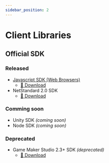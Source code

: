 ```yaml
---
sidebar_position: 2
---
```


# Client Libraries

## Official SDK

### Released
- [Javascript SDK (Web Browsers)](./javascript-sdk/intro)
  - [🔗 Download](https://github.com/forjagames/fg-api/tree/main/libs/js-browser)
- NetStandard 2.0 SDK
  - [🔗 Download](https://github.com/forjagames/fg-api/tree/main/libs/net-standard)

### Comming soon
- Unity SDK _(coming soon)_
- Node SDK _(coming soon)_

### Deprecated
- Game Maker Studio 2.3+ SDK _(deprecated)_
  - [🔗 Download](https://github.com/forjagames/fg-api/tree/main/libs/gms2)
